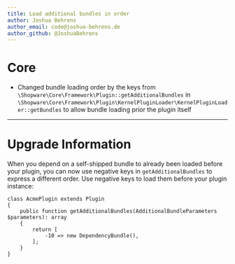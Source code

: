 ```yaml
---
title: Load additional bundles in order
author: Joshua Behrens
author_email: code@joshua-behrens.de
author_github: @JoshuaBehrens
---
```

# Core
* Changed bundle loading order by the keys from `\Shopware\Core\Framework\Plugin::getAdditionalBundles` in `\Shopware\Core\Framework\Plugin\KernelPluginLoader\KernelPluginLoader::getBundles` to allow bundle loading prior the plugin itself
___
# Upgrade Information
When you depend on a self-shipped bundle to already been loaded before your plugin, you can now use negative keys in `getAdditionalBundles` to express a different order. Use negative keys to load them before your plugin instance:

```
class AcmePlugin extends Plugin
{
    public function getAdditionalBundles(AdditionalBundleParameters $parameters): array
    {
        return [
            -10 => new DependencyBundle(),
        ];
    }
}
```
